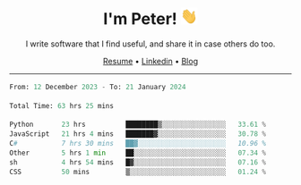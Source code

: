 <h1 align="center">I'm Peter! <img src="https://raw.githubusercontent.com/peterrauscher/peterrauscher/master/wave.gif" width="30px" height="30px" /></h1>
<p align="center">I write software that I find useful, and share it in case others do too.</p>
<p align="center">
  <a href="https://peterrauscher.github.io/peterrauscher/resume.pdf">Resume</a> •
  <a href="https://www.linkedin.com/in/peter-rauscher">Linkedin</a> •
  <a href="https://peterrauscher.com">Blog</a>
</p>
<hr/>
<!--START_SECTION:waka-->

```python
From: 12 December 2023 - To: 21 January 2024

Total Time: 63 hrs 25 mins

Python       23 hrs          ████████▒░░░░░░░░░░░░░░░░   33.61 %
JavaScript   21 hrs 4 mins   ███████▓░░░░░░░░░░░░░░░░░   30.78 %
C#           7 hrs 30 mins   ██▓░░░░░░░░░░░░░░░░░░░░░░   10.96 %
Other        5 hrs 1 min     ██░░░░░░░░░░░░░░░░░░░░░░░   07.34 %
sh           4 hrs 54 mins   █▓░░░░░░░░░░░░░░░░░░░░░░░   07.16 %
CSS          50 mins         ▒░░░░░░░░░░░░░░░░░░░░░░░░   01.24 %
```

<!--END_SECTION:waka-->
